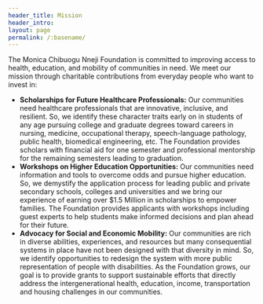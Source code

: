 ```yaml
---
header_title: Mission
header_intro: 
layout: page
permalink: /:basename/
---
```

The Monica Chibuogu Nneji Foundation is committed to improving access to health, education, and mobility of communities in need. We meet our mission through charitable contributions from everyday people who want to invest in:

- **Scholarships for Future Healthcare Professionals:** Our communities need healthcare professionals that are innovative, inclusive, and resilient. So, we identify these character traits early on in students of any age pursuing college and graduate degrees toward careers in nursing, medicine, occupational therapy, speech-language pathology, public health, biomedical engineering, etc. The Foundation provides scholars with financial aid for one semester and professional mentorship for the remaining semesters leading to graduation.
- **Workshops on Higher Education Opportunities:** Our communities need information and tools to overcome odds and pursue higher education. So, we demystify the application process for leading public and private secondary schools, colleges and universities and we bring our experience of earning over $1.5 Million in scholarships to empower families. The Foundation provides applicants with workshops including guest experts to help students make informed decisions and plan ahead for their future.
- **Advocacy for Social and Economic Mobility:** Our communities are rich in diverse abilities, experiences, and resources but many consequential systems in place have not been designed with that diversity in mind. So, we identify opportunities to redesign the system with more public representation of people with disabilities. As the Foundation grows, our goal is to provide grants to support sustainable efforts that directly address the intergenerational health, education, income, transportation and housing challenges in our communities.

